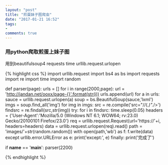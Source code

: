 ```yaml
---
layout: "post"
title: "煎蛋妹子图爬虫"
date: "2017-01-21 16:52"
tags:
-
comments: true
---
```


### 用python爬取煎蛋上妹子图

用到beautifulsoup4
requests
time
urllib.request.urlopen

{% highlight css %}
import urllib.request
import bs4 as bs
import requests
import re
import time
import random

def parser(page):
    urls = []
    for i in range(2000,page):
        url = 'http://jandan.net/ooxx/page-{}'.format(str(i))
        urls.append(url)
    for a in urls:
        sauce = urllib.request.urlopen(a)
        soup = bs.BeautifulSoup(sauce,'lxml')
        imgs = soup.find_all('img')
        for img in imgs:
            src = re.compile('src="//(.*)".*/>')
            findsrc = re.findall(src,str(img))
            try:
                for i in findsrc:
                    time.sleep(0.05)
                    headers = {'User-Agent':'Mozilla/5.0 (Windows NT 6.1; WOW64; rv:23.0) Gecko/20100101 Firefox/23.0'}
                    req = urllib.request.Request(url='https://'+i, headers=headers)
                    data = urllib.request.urlopen(req).read()
                    path = 'images/'+str(random.random())
                    with open(path,'wb') as f:
                        f.write(data)
            except urllib.error.URLError as e:
                print('except:', e)
            finally:
                print('完成了')

if __name__ == '__main__':
    parser(2200)

{% endhighlight %}
